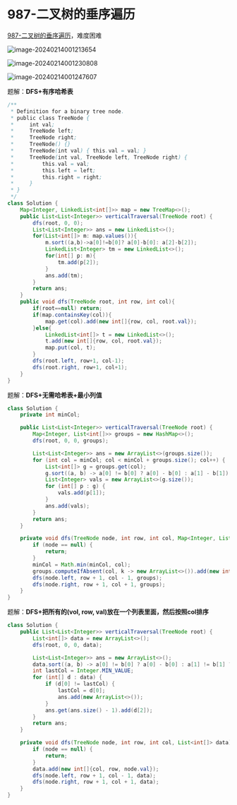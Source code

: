 # 987-二叉树的垂序遍历

[987-二叉树的垂序遍历](https://leetcode.cn/problems/vertical-order-traversal-of-a-binary-tree/description/)，难度困难

![image-20240214001213654](https://fastly.jsdelivr.net/gh/lqyspace/mypic@master/img1/202402140012742.png)

![image-20240214001230808](https://fastly.jsdelivr.net/gh/lqyspace/mypic@master/img1/202402140012845.png)

![image-20240214001247607](https://fastly.jsdelivr.net/gh/lqyspace/mypic@master/img1/202402140012629.png)

题解：**DFS+有序哈希表**

```java
/**
 * Definition for a binary tree node.
 * public class TreeNode {
 *     int val;
 *     TreeNode left;
 *     TreeNode right;
 *     TreeNode() {}
 *     TreeNode(int val) { this.val = val; }
 *     TreeNode(int val, TreeNode left, TreeNode right) {
 *         this.val = val;
 *         this.left = left;
 *         this.right = right;
 *     }
 * }
 */
class Solution {
    Map<Integer, LinkedList<int[]>> map = new TreeMap<>();
    public List<List<Integer>> verticalTraversal(TreeNode root) {
        dfs(root, 0, 0);
        List<List<Integer>> ans = new LinkedList<>();
        for(List<int[]> m: map.values()){
            m.sort((a,b)->a[0]!=b[0]? a[0]-b[0]: a[2]-b[2]);
            LinkedList<Integer> tm = new LinkedList<>();
            for(int[] p: m){
                tm.add(p[2]);
            }
            ans.add(tm);
        }
        return ans;
    }
    public void dfs(TreeNode root, int row, int col){
        if(root==null) return;
        if(map.containsKey(col)){
            map.get(col).add(new int[]{row, col, root.val});
        }else{
            LinkedList<int[]> t = new LinkedList<>();
            t.add(new int[]{row, col, root.val});
            map.put(col, t); 
        }
        dfs(root.left, row+1, col-1);
        dfs(root.right, row+1, col+1);
    }
}
```

题解：**DFS+无需哈希表+最小列值**

```java
class Solution {
    private int minCol;

    public List<List<Integer>> verticalTraversal(TreeNode root) {
        Map<Integer, List<int[]>> groups = new HashMap<>();
        dfs(root, 0, 0, groups);

        List<List<Integer>> ans = new ArrayList<>(groups.size());
        for (int col = minCol; col < minCol + groups.size(); col++) {
            List<int[]> g = groups.get(col);
            g.sort((a, b) -> a[0] != b[0] ? a[0] - b[0] : a[1] - b[1]);
            List<Integer> vals = new ArrayList<>(g.size());
            for (int[] p : g) {
                vals.add(p[1]);
            }
            ans.add(vals);
        }
        return ans;
    }

    private void dfs(TreeNode node, int row, int col, Map<Integer, List<int[]>> groups) {
        if (node == null) {
            return;
        }
        minCol = Math.min(minCol, col);
        groups.computeIfAbsent(col, k -> new ArrayList<>()).add(new int[]{row, node.val});
        dfs(node.left, row + 1, col - 1, groups);
        dfs(node.right, row + 1, col + 1, groups);
    }
}
```

题解：**DFS+把所有的(vol, row, val)放在一个列表里面，然后按照col排序**

```java
class Solution {
    public List<List<Integer>> verticalTraversal(TreeNode root) {
        List<int[]> data = new ArrayList<>();
        dfs(root, 0, 0, data);

        List<List<Integer>> ans = new ArrayList<>();
        data.sort((a, b) -> a[0] != b[0] ? a[0] - b[0] : a[1] != b[1] ? a[1] - b[1] : a[2] - b[2]);
        int lastCol = Integer.MIN_VALUE;
        for (int[] d : data) {
            if (d[0] != lastCol) {
                lastCol = d[0];
                ans.add(new ArrayList<>());
            }
            ans.get(ans.size() - 1).add(d[2]);
        }
        return ans;
    }

    private void dfs(TreeNode node, int row, int col, List<int[]> data) {
        if (node == null) {
            return;
        }
        data.add(new int[]{col, row, node.val});
        dfs(node.left, row + 1, col - 1, data);
        dfs(node.right, row + 1, col + 1, data);
    }
}
```

